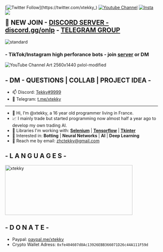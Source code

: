 [![Twitter Follow](https://img.shields.io/twitter/follow/_R1bang_.svg?style=social&label=xtekky_)](https://twitter.com/xtekky_)                                           [![Youtube Channel](https://img.shields.io/youtube/channel/subscribers/UCVCxigi4I9fTuIxTlM9amtA?style=social)](https://www.youtube.com/channel/UC6JZx44gSD6-X_8xZoTMXUg)
[![Insta](https://img.shields.io/twitter/follow/lol_Cris?label=Instagram&logo=instagram&logoColor=red&style=social)](https://instagram.com/xtekky)
<img src="https://komarev.com/ghpvc/?username=xtekky&color=yellow&style=flat-square" align="left" />
## 🔔 NEW JOIN - [DISCORD SERVER - discord.gg/onlp](https://discord.gg/onlp) - [TELEGRAM GROUP](https://t.me/onlpx)
![standard](https://user-images.githubusercontent.com/98614666/161384396-681b030c-0638-4147-9443-0dc6f0ff6253.gif)
 ### - TikTok/Instagram high perforance bots - join [server](https://discord.gg/m6wdhpMV5A) or DM
![YouTube Channel Art 2560x1440 pxlol-modified](https://user-images.githubusercontent.com/98614666/158362378-ae02ba6b-190b-41e3-ba13-00e19c892904.png)
## - DM - QUESTIONS | COLLAB | PROJECT IDEA -
- 📫 Discord: [Tekky#9999](https://discord.gg/onlp)
- 📲 Telegram: [t.me/xtekky](https://t.me/xtekky)
----
- 👋 Hi, I’m @xtekky, a 16 year old programmer living in France.
- 📈 I mainly trade but started programming now almost half a year ago to develop my own trading AI.
- 🌱 Libraries I'm working with:  [**Selenium**](https://www.selenium.dev/) | [**Tensorflow**](https://www.tensorflow.org/) | [**Tkinter**](https://docs.python.org/3/library/tkinter.html)
- 👀 Interested in:  **Botting** | **Neural Networks** | **AI** | **Deep Learning**
- 📧 Reach me by email: zhctekky@gmail.com

## - L A N G U A G E S -
<p align="left">
    <img src="https://github-readme-stats.vercel.app/api/top-langs/?username=xtekky&&langs_count=8&layout=compact&theme=dark" alt="xtekky" height="165" width="420"/>

## - D O N A T E -
- Paypal: [paypal.me/xtekky](https://www.paypal.com/paypalme/xtekky)
- Crypto Wallet Adress: `0xfe404607d8Ac13926EBB366071D26c44A111F59d`

